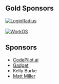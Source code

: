 ## Gold Sponsors

[![LoginRadius](https://raw.githubusercontent.com/jaredhanson/passport/master/sponsors/loginradius.png)](https://www.loginradius.com/)
<br><br>
[![WorkOS](https://raw.githubusercontent.com/jaredhanson/passport/master/sponsors/workos.png)](https://workos.com/)

## Sponsors

- [CodePilot.ai](https://codepilot.ai/)
- [Gadget](https://gadget.dev/)
- Kelly Burke
- [Matt Miller](https://mmiller.me/)
